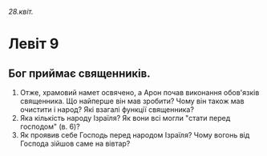 
_28.квіт._

# Левіт 9

## Бог приймає священників.
1. Отже, храмовий намет освячено, а Арон почав виконання обов'язків священника. Що найперше він мав зробити? Чому він також мав очистити і народ? Які взагалі функції священника?
2. Яка кількість народу Ізраїля? Як вони всі могли "стати перед господом" (в. 6)?
3. Як проявив себе Господь перед народом Ізраїля? Чому вогонь від Господа зійшов саме на вівтар?
